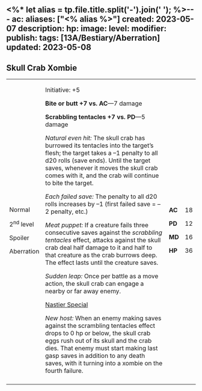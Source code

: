<%* let alias = tp.file.title.split('-').join(' '); %>---
ac: 
aliases: ["<% alias %>"]
created: 2023-05-07
description: 
hp: 
image: 
level: 
modifier: 
publish: 
tags: [13A/Bestiary/Aberration]
updated: 2023-05-08
---

## Skull Crab Xombie

<table>
<colgroup>
<col style="width: 16%" />
<col style="width: 72%" />
<col style="width: 5%" />
<col style="width: 5%" />
</colgroup>
<tbody>
<tr class="odd">
<td><p>Normal</p>
<p>2<sup>nd</sup> level</p>
<p>Spoiler</p>
<p>Aberration</p></td>
<td><p>Initiative: +5</p>
<p><strong>Bite or butt +7 vs. AC</strong>—7 damage</p>
<p><strong>Scrabbling tentacles +7 vs. PD</strong>—5 damage</p>
<p><em>Natural even hit:</em> The skull crab has burrowed its tentacles
into the target’s flesh; the target takes a –1 penalty to all d20 rolls
(save ends). Until the target saves, whenever it moves the skull crab
comes with it, and the crab will continue to bite the target.</p>
<p><em>Each failed save:</em> The penalty to all d20 rolls increases by
–1 (first failed save = –2 penalty, etc.)</p>
<p><em>Meat puppet:</em> If a creature fails three consecutive saves
against the <em>scrabbling tentacles</em> effect, attacks against the
skull crab deal half damage to it and half to that creature as the crab
burrows deep. The effect lasts until the creature saves.</p>
<p><em>Sudden leap:</em> Once per battle as a move action, the skull
crab can engage a nearby or far away enemy.</p>
<p><u>Nastier Special</u></p>
<p><em>New host:</em> When an enemy making saves against the scrambling
tentacles effect drops to 0 hp or below, the skull crab eggs rush out of
its skull and the crab dies. That enemy must start making last gasp
saves in addition to any death saves, with it turning into a xombie on
the fourth failure.</p></td>
<td><p><strong>AC</strong></p>
<p><strong>PD</strong></p>
<p><strong>MD</strong></p>
<p><strong>HP</strong></p></td>
<td><p>18</p>
<p>12</p>
<p>16</p>
<p>36</p></td>
</tr>
<tr class="even">
<td></td>
<td></td>
<td></td>
<td></td>
</tr>
</tbody>
</table>
